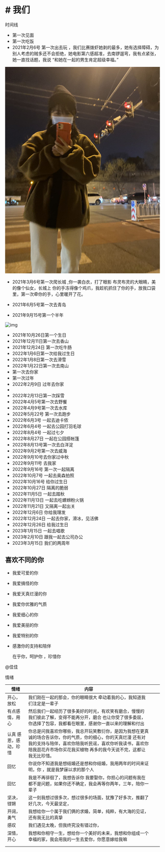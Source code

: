 

# # 我们

时间线

* 第一次见面
* 第一次吃饭
* 2021年2月6号 第一次出去玩 ，我们比赛拨虾她剥的最多，她有选择障碍，为别人考虑的贼多还不会拒绝，她电影第六感超准，去南锣遛弯，我有点紧张，她一直找话题，我说 “和她在一起的男生肯定超级幸福。”

![img](../ImgSource/97b0fecbdpe8e071750e23f430183ed8)

* 2021年3月6号第一次爬长城  ,你一袭白衣，打了眼影 布灵布灵的大眼睛，美的像个仙女，长城上 你的手冻得像个鸡爪，我趁机抓住了你的手，放我口袋里，第一次牵你的手，心里暖开了花。

* 2021年6月5号第一次去青岛
* 2021年9月15号第一个半年

![img](../ImgSource/7691f9e41l0d121b9e0750d3350fde3a)

* 2021年10月26日第一个生日
* 2021年12月11日第一次去香山
* 2021年12月24日  第一次吃牛肠
* 2022年1月6日第一次给我过生日
* 2022年1月8日第一次去滑雪
* 2022年1月22日第一次去南山
* 第一次去你家
* 第一次过年
* 2022年2月9日 过年去你家
* 
* 2022年2月13日第一次踩雪
* 2022年4月5号第一次去野餐
* 2022年4月9号第一次去水库
* 2022年5月22号 第一次去跑步
* 2022年6月3号  一起去迪卡侬
* 2022年6月4号 一起去公园打羽毛球
* 2022年8月4号 一起过七夕
* 2022年8月27日  一起在公园搭帐篷
* 2022年8月13号第一次去白洋淀
* 2022年9月2号第一次去威海
* 2022年9月10号去你家过中秋
* 2022年9月11号 去我家
* 2022年9月16号 第一次一起隔离
* 2022年10月7号 一起去奥森拍照
* 2022年10月16号 给你过生日
* 2022年10月27日 隔离的脆弱
* 2022年11月5日 一起去踏秋
* 2022年11月13日 一起去吃螺蛳粉火锅
* 2022年11月21日 又隔离一起出关
* 2022年12月6日  你给我理发
* 2022年12月24日  一起去你家，滑冰，见活佛
* 2022年12月26日 给我过生日
* 2023年1月15日  一起去唱歌
* 2023年2月10日  跟我一起去公司办公
* 2023年3月15日 我们的两周年





## 喜欢不同的你

* 我爱可爱的你

* 我爱搞怪的你

* 我爱天真烂漫的你

* 我爱你优雅的气质

* 我爱细心的你

* 我爱美丽的你

* 我爱特别的你

* 感激你的支持和陪伴

  

  在乎你，呵护你 ，珍惜你



@佳佳

情绪

| 情绪                  | 内容                                                         |      |      |
| --------------------- | ------------------------------------------------------------ | ---- | ---- |
| 开心，放松            | 我们刚在一起的那会，你的眼睛很大 牵动着我的心，我知道我们注定是一辈子 |      |      |
| 有点感情，用心        | 然后我们一起经历了很多美好的时光，有欢笑有磨合，慢慢的 我们彼此了解，变得不能再分开，磨合 也让你受了很多委屈，你选择了包容，我都看在眼里，感谢你一直以来的理解和付出 |      |      |
| 认真 感恩，感动，珍惜 | 你总是问我喜欢你哪些，我总开玩笑敷衍你，是因为我想在更真诚的场合告诉你，你的气质，你的细心，你的天真烂漫 还有对我的支持与陪伴，喜欢你陪我听民谣，喜欢你听我读书，喜欢你陪我逛花卉市场你买花我买植物 再多的我今天说不完，这都让我无比珍惜。 |      |      |
| 回忆                  | 你说你不知道我是想结婚还是想和你结婚，我用两年的时间来证明，你 ，就是我梦寐以求的那个人 |      |      |
| 回忆                  | 我是不再徘徊了，我想告诉你 我要娶你，你担心的问题有我在都不是问题，如果你还不确定，我会再等你两年，三年，陪你一辈子 |      |      |
| 坚决，铿锵            | 这一刻我想过很多次，想过很多的场面，犹豫了好多次，推翻了好几次，今天最坚定， |      |      |
| 开阔，勇气            | 我想给你一个属于我们俩的求婚，简单，纯粹，有大海的见证，还有我无比的真挚 |      |      |
| 感叹                  | 我们遇见太晚，但我终究没有错过你，                           |      |      |
| 深情，开心            | 我想和你相守一生，想给你一个美好的未来，我想和你组成一个幸福的家，我会用我的一生去爱你，你愿意嫁给我嘛 |      |      |
|                       |                                                              |      |      |
|                       |                                                              |      |      |

 


